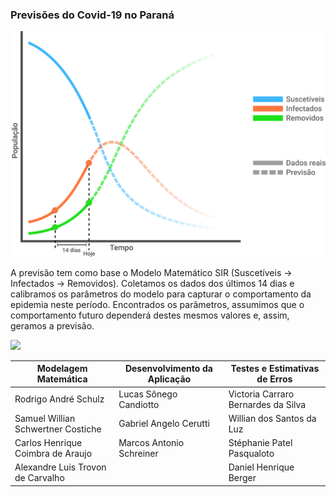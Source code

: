 ### Previsões do Covid-19 no Paraná

<img src="https://raw.githubusercontent.com/LucasSonego/previsoes-estimativas-covid/master/WebApp/src/assets/exemplo.svg" width="600">

A previsão tem como base o Modelo Matemático SIR (Suscetíveis → Infectados → Removidos). Coletamos os dados dos últimos 14 dias e calibramos os parâmetros do modelo para capturar o comportamento da epidemia neste período. Encontrados os parâmetros, assumimos que o comportamento futuro dependerá destes mesmos valores e, assim, geramos a previsão.

<img src="https://i.imgur.com/xNrzClh.png">



| Modelagem Matemática               | Desenvolvimento da Aplicação | Testes e Estimativas de Erros       |
| ---------------------------------- | ---------------------------- | ----------------------------------- |
| Rodrigo André Schulz               | Lucas Sônego Candiotto       | Victoria Carraro Bernardes da Silva |
| Samuel Willian Schwertner Costiche | Gabriel Angelo Cerutti       | Willian dos Santos da Luz           |
| Carlos Henrique Coimbra de Araujo  | Marcos Antonio Schreiner     | Stéphanie Patel Pasqualoto          |
| Alexandre Luis Trovon de Carvalho  |                              | Daniel Henrique Berger              |

